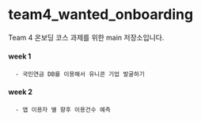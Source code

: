 # team4_wanted_onboarding
Team 4 온보딩 코스 과제를 위한 main 저장소입니다.

#### week 1
      - 국민연금 DB를 이용해서 유니콘 기업 발굴하기
#### week 2
      - 앱 이용자 별 향후 이용건수 예측
